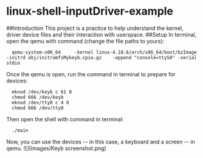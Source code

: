 # linux-shell-inputDriver-example
##Introduction
This project is a practice to help understand the kernel, driver device files and their interaction with userspace.
##Setup
In terminal, open the qemu with command (change the file paths to yours):
```
  qemu-system-x86_64     -kernel linux-4.10.6/arch/x86_64/boot/bzImage     -initrd obj/initramfsMykeyb.cpio.gz    -append "console=ttyS0" -serial stdio
```
Once the qemu is open, run the command in terminal to prepare for devices:
```
  mknod /dev/keyb c 61 0
  chmod 666 /dev/keyb
  mknod /dev/tty0 c 4 0
  chmod 666 /dev/tty0
```
Then open the shell with command in terminal:
```
  ./main
```
Now, you can use the devices -- in this case, a keyboard and a screen -- in qemu.
![](images/Keyb screenshot.png)
